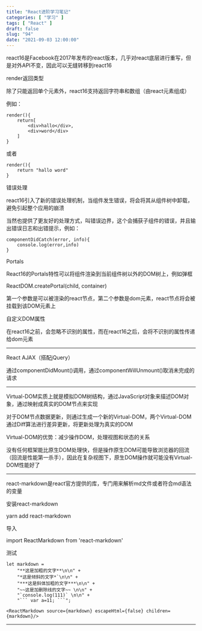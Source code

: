 ```yaml
---
title: "React进阶学习笔记"
categories: [ "学习" ]
tags: [ "React" ]
draft: false
slug: "94"
date: "2021-09-03 12:00:00"
---
```


react16是Facebook在2017年发布的react版本，几乎对react底层进行重写，但是对外API不变，因此可以无缝转移到react16

render返回类型

除了只能返回单个元素外，react16支持返回字符串和数组（由react元素组成）


例如：

    render(){
        return[
            <div>hallo</div>,
            <div>word</div>
        ]
    }


或者

    render(){
        return "hallo word"
    }




错误处理


react16引入了新的错误处理机制，当组件发生错误，将会将其从组件树中卸载，避免引起整个应用的崩溃

当然也提供了更友好的处理方式，叫错误边界，这个会捕获子组件的错误，并且输出错误日志和出错提示，例如：


    componentDidCatch(error, info){
        console.log(error,info)
    }






Portals

React16的Portals特性可以将组件渲染到当前组件树以外的DOM树上，例如弹框

ReactDOM.createPortal(child, container)


第一个参数是可以被渲染的react节点，第二个参数是dom元素，react节点将会被挂载到该DOM元素上




自定义DOM属性


在react16之前，会忽略不识别的属性，而在react16之后，会将不识别的属性传递给dom元素


---

React AJAX（搭配jQuery）


通过componentDidMount()调用，通过componentWillUnmount()取消未完成的请求




---



Virtual-DOM实质上就是模拟DOM树结构，通过JavaScript对象来描述DOM对象，通过映射成真实的DOM节点来实现

对于DOM节点数据更新，则通过生成一个新的Virtual-DOM，两个Virtual-DOM通过Diff算法进行差异更新，将更新处理为真实的DOM

Virtual-DOM的优势：减少操作DOM，处理视图和状态的关系


没有任何框架能比原生DOM处理快，但是操作原生DOM可能导致浏览器的回流（回流是性能第一杀手），因此在复杂视图下，原生DOM操作就可能没有Virtual-DOM性能好了



---



react-markdown是react官方提供的库，专门用来解析md文件或者符合md语法的变量

安装react-markdown

yarn add react-markdown

导入

import ReactMarkdown from 'react-markdown'

测试

    let markdown =
        "**这是加粗的文字**\n\n" +
        "*这是倾斜的文字*`\n\n" +
        "***这是斜体加粗的文字***\n\n" +
        "~~这是加删除线的文字~~ \n\n" +
        "`console.log(111)` \n\n" +
        "``` var a=11; ```";

    <ReactMarkdown source={markdown} escapeHtml={false} children={markdown}/>



---





